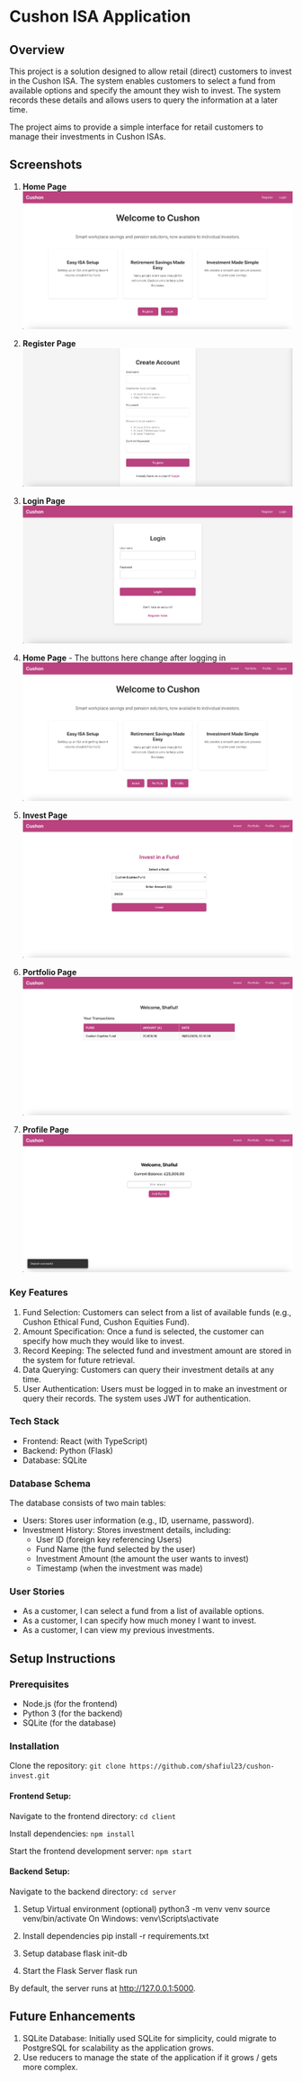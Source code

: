 # Cushon ISA Application

## Overview

This project is a solution designed to allow retail (direct) customers to invest in the Cushon ISA. The system enables customers to select a fund from available options and specify the amount they wish to invest. The system records these details and allows users to query the information at a later time.

The project aims to provide a simple interface for retail customers to manage their investments in Cushon ISAs.

## Screenshots

1. **Home Page**  
   ![Home Page](screenshots/home.png)

2. **Register Page**  
   ![Register Page](screenshots/register.png)

3. **Login Page**  
   ![Login Page](screenshots/login.png)

4. **Home Page** - The buttons here change after logging in
   ![Home Page](screenshots/home2.png)

5. **Invest Page**  
   ![Invest Page](screenshots/invest.png)

6. **Portfolio Page**  
   ![Portfolio Page](screenshots/portfolio.png)

7. **Profile Page**  
   ![Profile Page](screenshots/profile.png)

### Key Features

1. Fund Selection: Customers can select from a list of available funds (e.g., Cushon Ethical Fund, Cushon Equities Fund).
2. Amount Specification: Once a fund is selected, the customer can specify how much they would like to invest.
3. Record Keeping: The selected fund and investment amount are stored in the system for future retrieval.
4. Data Querying: Customers can query their investment details at any time.
5. User Authentication: Users must be logged in to make an investment or query their records. The system uses JWT for authentication.

### Tech Stack

- Frontend: React (with TypeScript)
- Backend: Python (Flask)
- Database: SQLite

### Database Schema

The database consists of two main tables:

- Users: Stores user information (e.g., ID, username, password).
- Investment History: Stores investment details, including:
  - User ID (foreign key referencing Users)
  - Fund Name (the fund selected by the user)
  - Investment Amount (the amount the user wants to invest)
  - Timestamp (when the investment was made)

### User Stories

- As a customer, I can select a fund from a list of available options.
- As a customer, I can specify how much money I want to invest.
- As a customer, I can view my previous investments.

## Setup Instructions

### Prerequisites

- Node.js (for the frontend)
- Python 3 (for the backend)
- SQLite (for the database)

### Installation

Clone the repository:
`git clone https://github.com/shafiul23/cushon-invest.git`

#### Frontend Setup:

Navigate to the frontend directory:
`cd client`

Install dependencies:
`npm install`

Start the frontend development server:
`npm start`

#### Backend Setup:

Navigate to the backend directory:
`cd server`

1. Setup Virtual environment (optional)
   python3 -m venv venv
   source venv/bin/activate
   On Windows: venv\Scripts\activate

2. Install dependencies
   pip install -r requirements.txt

3. Setup database
   flask init-db

4. Start the Flask Server
   flask run

By default, the server runs at http://127.0.0.1:5000.

## Future Enhancements

1. SQLite Database: Initially used SQLite for simplicity, could migrate to PostgreSQL for scalability as the application grows.
2. Use reducers to manage the state of the application if it grows / gets more complex.

